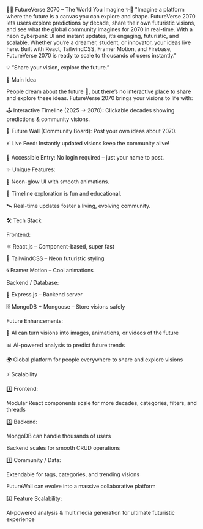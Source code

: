 🌌✨ FutureVerse 2070 – The World You Imagine ✨🌌
"Imagine a platform where the future is a canvas you can explore and shape. FutureVerse 2070 lets users explore predictions by decade, share their own futuristic visions, and see what the global community imagines for 2070 in real-time. With a neon cyberpunk UI and instant updates, it’s engaging, futuristic, and scalable. Whether you’re a dreamer, student, or innovator, your ideas live here. Built with React, TailwindCSS, Framer Motion, and Firebase, FutureVerse 2070 is ready to scale to thousands of users instantly."

💡 “Share your vision, explore the future.”

🚀 Main Idea

People dream about the future 🌠, but there’s no interactive place to share and explore these ideas.
FutureVerse 2070 brings your visions to life with:

🕹️ Interactive Timeline (2025 → 2070): Clickable decades showing predictions & community visions.

📝 Future Wall (Community Board): Post your own ideas about 2070.

⚡ Live Feed: Instantly updated visions keep the community alive!

👤 Accessible Entry: No login required – just your name to post.

✨ Unique Features:

🌈 Neon-glow UI with smooth animations.

🔮 Timeline exploration is fun and educational.

🛰️ Real-time updates foster a living, evolving community.

🛠️ Tech Stack

Frontend:

⚛️ React.js – Component-based, super fast

🎨 TailwindCSS – Neon futuristic styling

🌀 Framer Motion – Cool animations

Backend / Database:

🚀 Express.js – Backend server

🗄️ MongoDB + Mongoose – Store visions safely

Future Enhancements:

🤖 AI can turn visions into images, animations, or videos of the future

📊 AI-powered analysis to predict future trends

🌍 Global platform for people everywhere to share and explore visions

⚡ Scalability

1️⃣ Frontend:

Modular React components scale for more decades, categories, filters, and threads

2️⃣ Backend:

MongoDB can handle thousands of users

Backend scales for smooth CRUD operations

3️⃣ Community / Data:

Extendable for tags, categories, and trending visions

FutureWall can evolve into a massive collaborative platform

4️⃣ Feature Scalability:

AI-powered analysis & multimedia generation for ultimate futuristic experience
